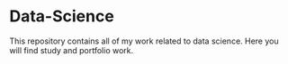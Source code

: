 # Data-Science
This repository contains all of my work related to data science. Here you will find study and portfolio work.
